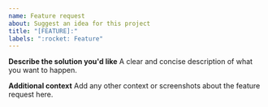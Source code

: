 ```yaml
---
name: Feature request
about: Suggest an idea for this project
title: "[FEATURE]:"
labels: ":rocket: Feature"
---
```


**Describe the solution you'd like**
A clear and concise description of what you want to happen.

**Additional context**
Add any other context or screenshots about the feature request here.
